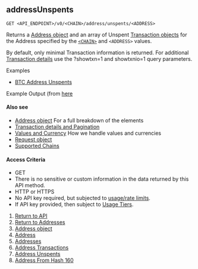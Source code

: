 ## addressUnspents

    GET <API_ENDPOINT>/v0/<CHAIN>/address/unspents/<ADDRESS>

Returns a [Address object](../addressobject) and an array of Unspent [Transaction objects](../../transactions/transactionobject/) for the Address specified by the [`<CHAIN>`](../../notes/chains/) and `<ADDRESS>` values.

By default, only minimal Transaction information is returned. For additional [Transaction details](../../notes/detail-and-pagination/) use the
?showtxn=1 and showtxnio=1 query parameters.

Examples
* [BTC Address Unspents](https://api.blockstrap.com/v0/btc/address/unspents/1GPCsaSYwH6jcUf3BmgqXD6G5q1ZxJ3gUK?prettyprint=1)

Example Output (from [here](https://api.blockstrap.com/v0/btc/address/unspents/1GPCsaSYwH6jcUf3BmgqXD6G5q1ZxJ3gUK?prettyprint=1)
    


#### Also see
* [Address object](../addressobject/) For a full breakdown of the elements
* [Transaction details and Pagination](../../notes/detail-and-pagination/)
* [Values and Currency](../../notes/values-and-currencies/) How we handle values and currencies
* [Request object](../../notes/requestobject/)
* [Supported Chains](../../notes/chains/)

#### Access Criteria
* GET
* There is no sensitive or custom information in the data returned by this API method.
* HTTP or HTTPS
* No API key required, but subjected to [usage/rate limits](../../notes/limits-and-tiers/).
* If API key provided, then subject to [Usage Tiers](../../notes/limits-and-tiers/).


1. [Return to API](../../../)
1. [Return to Addresses](../)
1. [Address object](../addressobject/)
1. [Address](../address-id/)
1. [Addresses](../address-ids/)
1. [Address Transactions](../address-transactions/)
1. [Address Unspents](../address-unspents/)
1. [Address From Hash 160](../address-from-hash160/)
